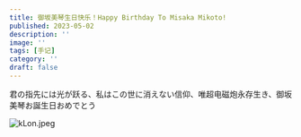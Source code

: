 ```yaml
---
title: 御坂美琴生日快乐！Happy Birthday To Misaka Mikoto!
published: 2023-05-02
description: ''
image: ''
tags: [手记]
category: ''
draft: false 
---
```

君の指先には光が跃る、私はこの世に消えない信仰、唯超电磁炮永存生き、御坂美琴お誕生日おめでとう

![kLon.jpeg](https://img.yiair.cc/images/kLon.jpeg)